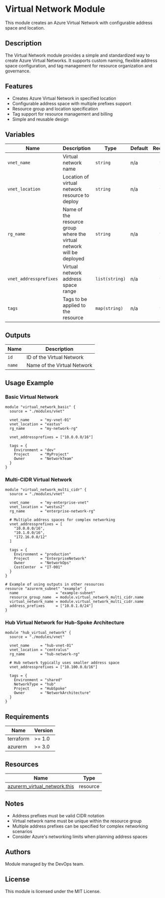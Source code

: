# Virtual Network Module

This module creates an Azure Virtual Network with configurable address space and location.

## Description

The Virtual Network module provides a simple and standardized way to create Azure Virtual Networks. It supports custom naming, flexible address space configuration, and tag management for resource organization and governance.

## Features

- Creates Azure Virtual Network in specified location
- Configurable address space with multiple prefixes support
- Resource group and location specification
- Tag support for resource management and billing
- Simple and reusable design

## Variables

| Name | Description | Type | Default | Required |
|------|-------------|------|---------|:--------:|
| `vnet_name` | Virtual network name | `string` | n/a | yes |
| `vnet_location` | Location of virtual network resource to deploy | `string` | n/a | yes |
| `rg_name` | Name of the resource group where the virtual network will be deployed | `string` | n/a | yes |
| `vnet_addressprefixes` | Virtual network address space range | `list(string)` | n/a | yes |
| `tags` | Tags to be applied to the resource | `map(string)` | n/a | yes |

## Outputs

| Name | Description |
|------|-------------|
| `id` | ID of the Virtual Network |
| `name` | Name of the Virtual Network |

## Usage Example

### Basic Virtual Network

```hcl
module "virtual_network_basic" {
  source = "./modules/vnet"

  vnet_name     = "my-vnet-01"
  vnet_location = "eastus"
  rg_name       = "my-network-rg"
  
  vnet_addressprefixes = ["10.0.0.0/16"]

  tags = {
    Environment = "dev"
    Project     = "MyProject"
    Owner       = "NetworkTeam"
  }
}
```

### Multi-CIDR Virtual Network

```hcl
module "virtual_network_multi_cidr" {
  source = "./modules/vnet"

  vnet_name     = "my-enterprise-vnet"
  vnet_location = "westus2"
  rg_name       = "enterprise-network-rg"
  
  # Multiple address spaces for complex networking
  vnet_addressprefixes = [
    "10.0.0.0/16",
    "10.1.0.0/16",
    "172.16.0.0/12"
  ]

  tags = {
    Environment = "production"
    Project     = "EnterpriseNetwork"
    Owner       = "NetworkOps"
    CostCenter  = "IT-001"
  }
}

# Example of using outputs in other resources
resource "azurerm_subnet" "example" {
  name                 = "example-subnet"
  resource_group_name  = module.virtual_network_multi_cidr.name
  virtual_network_name = module.virtual_network_multi_cidr.name
  address_prefixes     = ["10.0.1.0/24"]
}
```

### Hub Virtual Network for Hub-Spoke Architecture

```hcl
module "hub_virtual_network" {
  source = "./modules/vnet"

  vnet_name     = "hub-vnet-01"
  vnet_location = "centralus"
  rg_name       = "hub-network-rg"
  
  # Hub network typically uses smaller address space
  vnet_addressprefixes = ["10.100.0.0/16"]

  tags = {
    Environment = "shared"
    NetworkType = "hub"
    Project     = "HubSpoke"
    Owner       = "NetworkArchitecture"
  }
}
```

## Requirements

| Name | Version |
|------|---------|
| terraform | >= 1.0 |
| azurerm | >= 3.0 |

## Resources

| Name | Type |
|------|------|
| [azurerm_virtual_network.this](https://registry.terraform.io/providers/hashicorp/azurerm/latest/docs/resources/virtual_network) | resource |

## Notes

- Address prefixes must be valid CIDR notation
- Virtual network name must be unique within the resource group
- Multiple address prefixes can be specified for complex networking scenarios
- Consider Azure's networking limits when planning address spaces

## Authors

Module managed by the DevOps team.

## License

This module is licensed under the MIT License. 
